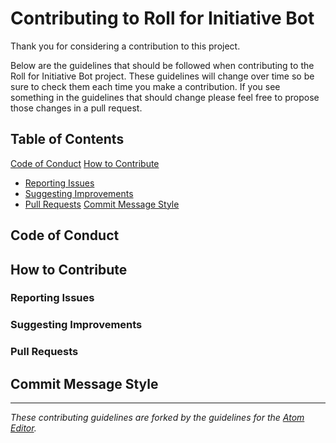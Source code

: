 # Contributing to Roll for Initiative Bot
Thank you for considering a contribution to this project.

Below are the guidelines that should be followed when contributing to the Roll for Initiative Bot project. These guidelines will change over time so be sure to check them each time you make a contribution. If you see something in the guidelines that should change please feel free to propose those changes in a pull request.

## Table of Contents
[Code of Conduct](#code-of-conduct)
[How to Contribute](#how-to-contribue)
  - [Reporting Issues](#reporting-issues)
  - [Suggesting Improvements](#suggesting-improvements)
  - [Pull Requests](#pull-requests)
[Commit Message Style](#commit-message-style)

## Code of Conduct

## How to Contribute

### Reporting Issues

### Suggesting Improvements

### Pull Requests

## Commit Message Style


---
_These contributing guidelines are forked by the guidelines for the [Atom Editor](https://github.com/atom/atom/blob/master/CONTRIBUTING.md)._
